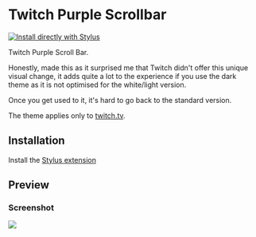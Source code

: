 # Twitch Purple Scrollbar

[![Install directly with Stylus](https://userstyles.org/styles/189298/twitch-purple-scrollbar)](https://userstyles.org/styles/189298/twitch-purple-scrollbar)

Twitch Purple Scroll Bar.

Honestly, made this as it surprised me that Twitch didn't offer this unique visual change, it adds quite a lot to the experience if you use the dark theme as it is not optimised for the white/light version.

Once you get used to it, it's hard to go back to the standard version.

The theme applies only to [twitch.tv](https://www.twitch.tv/).

## Installation
Install the [Stylus extension](https://add0n.com/stylus.html)

## Preview
### Screenshot
![](https://userstyles.org/style_screenshots/189298_after.jpeg?r=1599921054)